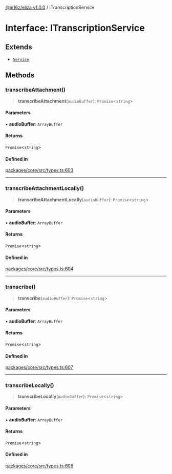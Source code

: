 [@ai16z/eliza v1.0.0](../index.md) / ITranscriptionService

# Interface: ITranscriptionService

## Extends

- [`Service`](../classes/Service.md)

## Methods

### transcribeAttachment()

> **transcribeAttachment**(`audioBuffer`): `Promise`\<`string`\>

#### Parameters

• **audioBuffer**: `ArrayBuffer`

#### Returns

`Promise`\<`string`\>

#### Defined in

[packages/core/src/types.ts:603](https://github.com/ai16z/eliza/blob/main/packages/core/src/types.ts#L603)

***

### transcribeAttachmentLocally()

> **transcribeAttachmentLocally**(`audioBuffer`): `Promise`\<`string`\>

#### Parameters

• **audioBuffer**: `ArrayBuffer`

#### Returns

`Promise`\<`string`\>

#### Defined in

[packages/core/src/types.ts:604](https://github.com/ai16z/eliza/blob/main/packages/core/src/types.ts#L604)

***

### transcribe()

> **transcribe**(`audioBuffer`): `Promise`\<`string`\>

#### Parameters

• **audioBuffer**: `ArrayBuffer`

#### Returns

`Promise`\<`string`\>

#### Defined in

[packages/core/src/types.ts:607](https://github.com/ai16z/eliza/blob/main/packages/core/src/types.ts#L607)

***

### transcribeLocally()

> **transcribeLocally**(`audioBuffer`): `Promise`\<`string`\>

#### Parameters

• **audioBuffer**: `ArrayBuffer`

#### Returns

`Promise`\<`string`\>

#### Defined in

[packages/core/src/types.ts:608](https://github.com/ai16z/eliza/blob/main/packages/core/src/types.ts#L608)
